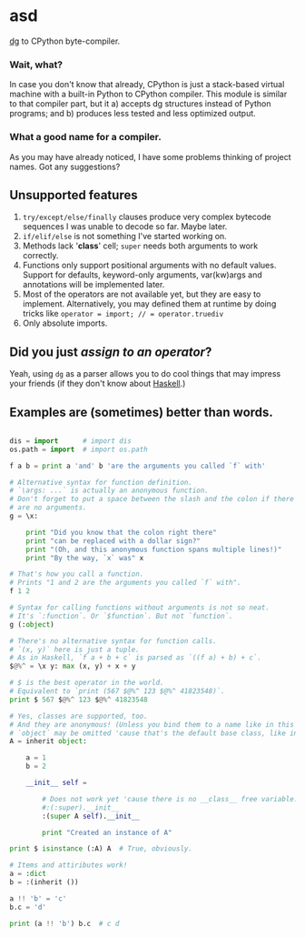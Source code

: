 # asd

[dg](https://github.com/pyos/dg) to CPython byte-compiler.

### Wait, what?

In case you don't know that already, CPython is just a stack-based virtual
machine with a built-in Python to CPython compiler. This module is similar
to that compiler part, but it a) accepts dg structures instead of Python
programs; and b) produces less tested and less optimized output.

### What a good name for a compiler.

As you may have already noticed, I have some problems thinking of project names.
Got any suggestions?

## Unsupported features

1. `try/except/else/finally` clauses produce very complex bytecode sequences I was unable to decode so far. Maybe later.
2. `if/elif/else` is not something I've started working on.
3. Methods lack '__class__' cell; `super` needs both arguments to work correctly.
4. Functions only support positional arguments with no default values. Support for defaults, keyword-only arguments, var(kw)args and annotations will be implemented later.
5. Most of the operators are not available yet, but they are easy to implement. Alternatively, you may defined them at runtime by doing tricks like `operator = import; // = operator.truediv`
6. Only absolute imports.

## Did you just *assign to an operator*?

Yeah, using `dg` as a parser allows you to do cool things that may impress your
friends (if they don't know about [Haskell](http://www.haskell.org/).)

## Examples are (sometimes) better than words.

```python

dis = import      # import dis
os.path = import  # import os.path

f a b = print a 'and' b 'are the arguments you called `f` with'

# Alternative syntax for function definition.
# `\args: ...` is actually an anonymous function.
# Don't forget to put a space between the slash and the colon if there
# are no arguments.
g = \x:

    print "Did you know that the colon right there"
    print "can be replaced with a dollar sign?"
    print "(Oh, and this anonymous function spans multiple lines!)"
    print "By the way, `x` was" x

# That's how you call a function.
# Prints "1 and 2 are the arguments you called `f` with".
f 1 2

# Syntax for calling functions without arguments is not so neat.
# It's `:function`. Or `$function`. But not `function`.
g (:object)

# There's no alternative syntax for function calls.
# `(x, y)` here is just a tuple.
# As in Haskell, `f a + b + c` is parsed as `((f a) + b) + c`.
$@%^ = \x y: max (x, y) + x + y

# $ is the best operator in the world.
# Equivalent to `print (567 $@%^ 123 $@%^ 41823548)`.
print $ 567 $@%^ 123 $@%^ 41823548

# Yes, classes are supported, too.
# And they are anonymous! (Unless you bind them to a name like in this example.)
# `object` may be omitted 'cause that's the default base class, like in Python.
A = inherit object:

    a = 1
    b = 2

    __init__ self =

        # Does not work yet 'cause there is no __class__ free variable.
        #:(:super).__init__
        :(super A self).__init__

        print "Created an instance of A"

print $ isinstance (:A) A  # True, obviously.

# Items and attiributes work!
a = :dict
b = :(inherit ())

a !! 'b' = 'c'
b.c = 'd'

print (a !! 'b') b.c  # c d
```

